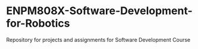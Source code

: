 # ENPM808X-Software-Development-for-Robotics
Repository for projects and assignments for Software Development Course
